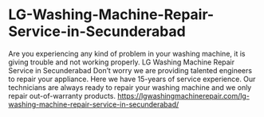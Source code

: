# LG-Washing-Machine-Repair-Service-in-Secunderabad
Are you experiencing any kind of problem in your washing machine, it is giving trouble and not working properly. LG Washing Machine Repair Service in Secunderabad Don’t worry we are providing talented engineers to repair your appliance. Here we have 15-years of service experience. Our technicians are always ready to repair your washing machine and we only repair out-of-warranty products. https://lgwashingmachinerepair.com/lg-washing-machine-repair-service-in-secunderabad/
